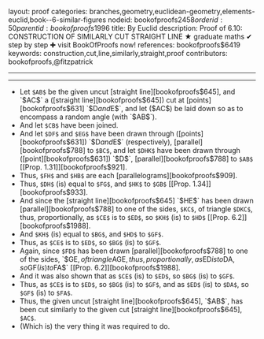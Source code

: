 layout: proof
categories: branches,geometry,euclidean-geometry,elements-euclid,book--6-similar-figures
nodeid: bookofproofs$2458
orderid: 50
parentid: bookofproofs$1996
title: By Euclid
description:  Proof of 6.10: CONSTRUCTION OF SIMILARLY CUT STRAIGHT LINE &#9733; graduate maths &#10004; step by step &#10010; visit BookOfProofs now!
references: bookofproofs$6419
keywords: construction,cut,line,similarly,straight,proof
contributors: bookofproofs,@fitzpatrick

---


---



* Let `$AB$` be the given uncut [straight line][bookofproofs$645], and `$AC$` a ([straight line][bookofproofs$645]) cut at [points][bookofproofs$631] `$D$` and `$E$`, and let ($AC$) be laid down so as to encompass a random angle (with `$AB$`).
* And let `$CB$` have been joined.
* And let `$DF$` and `$EG$` have been drawn through ([points][bookofproofs$631]) `$D$` and `$E$` (respectively), [parallel][bookofproofs$788] to `$BC$`, and let `$DHK$` have been drawn through ([point][bookofproofs$631]) `$D$`, [parallel][bookofproofs$788] to `$AB$` [[Prop. 1.31]][bookofproofs$921].
* Thus, `$FH$` and `$HB$` are each [parallelograms][bookofproofs$909].
* Thus, `$DH$` (is) equal to `$FG$`, and `$HK$` to `$GB$` [[Prop. 1.34]][bookofproofs$933].
* And since the [straight line][bookofproofs$645] `$HE$` has been drawn [parallel][bookofproofs$788] to one of the sides, `$KC$`, of triangle `$DKC$`, thus, proportionally, as `$CE$` is to `$ED$`, so `$KH$` (is) to `$HD$` [[Prop. 6.2]][bookofproofs$1988].
* And `$KH$` (is) equal to `$BG$`, and `$HD$` to `$GF$`.
* Thus, as `$CE$` is to `$ED$`, so `$BG$` (is) to `$GF$`.
* Again, since `$FD$` has been drawn [parallel][bookofproofs$788] to one of the sides, `$GE$`, of triangle `$AGE$`, thus, proportionally, as `$ED$` is to `$DA$`, so `$GF$` (is) to `$FA$` [[Prop. 6.2]][bookofproofs$1988].
* And it was also shown that as `$CE$` (is) to `$ED$`, so `$BG$` (is) to `$GF$`.
* Thus, as `$CE$` is to `$ED$`, so `$BG$` (is) to `$GF$`, and as `$ED$` (is) to `$DA$`, so `$GF$` (is) to `$FA$`.
* Thus, the given uncut [straight line][bookofproofs$645], `$AB$`, has been cut similarly to the given cut [straight line][bookofproofs$645], `$AC$`.
* (Which is) the very thing it was required to do.
